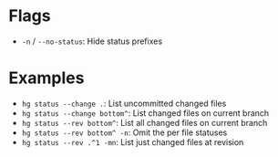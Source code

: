 # Flags

- `-n` / `--no-status`: Hide status prefixes

# Examples


- `hg status --change .`: List uncommitted changed files
- `hg status --change bottom^`: List changed files on current branch
- `hg status --rev bottom^`: List all changed files on current branch
- `hg status --rev bottom^ -n`: Omit the per file statuses
- `hg status --rev .^1 -mn`: List just changed files at revision

